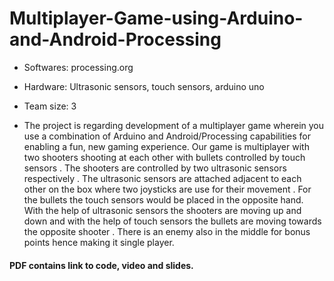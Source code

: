 # Multiplayer-Game-using-Arduino-and-Android-Processing
- Softwares: processing.org
- Hardware: Ultrasonic sensors, touch sensors, arduino uno
- Team size: 3

- The project is regarding development of a multiplayer game wherein you use a combination of Arduino and Android/Processing capabilities for enabling a fun, new gaming experience. Our game is multiplayer with two shooters shooting at each other with bullets controlled by touch sensors . The shooters are controlled by two ultrasonic sensors
respectively . The ultrasonic sensors are attached adjacent to each other on the box where two joysticks are use for their movement . For the bullets the touch
sensors would be placed in the opposite hand. With the help of ultrasonic sensors the shooters are moving up and down and with the help of touch sensors the bullets are moving towards the opposite shooter . There is an enemy also in the middle for bonus points hence making it single player.

#### PDF contains link to code, video and slides.
